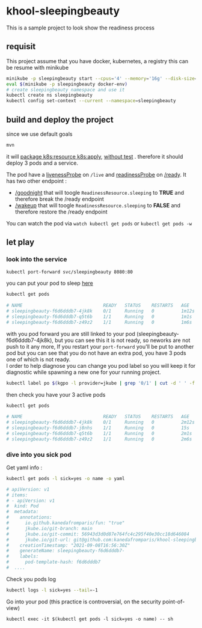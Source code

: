 # khool-sleepingbeauty
This is a sample project to look show the readiness process

## requisit

This project assume that you have docker, kubernetes, a registry
this can be resume with minikube

```bash
minikube -p sleepingbeauty start --cpus='4' --memory='16g' --disk-size=60g
eval $(minikube -p sleepingbeauty docker-env)
# create sleepingbeauty namespace and use it
kubectl create ns sleepingbeauty
kubectl config set-context --current --namespace=sleepingbeauty
```

## build and deploy the project

since we use default goals

```bash
mvn
```

it will [package k8s:resource k8s:apply](pom.xml#L79), [without test](pom.xml#L9) . therefore it should deploy 3 pods and a service.

The pod have a [livenessProbe](src/main/jkube/deployment.yml#L36) on `/live` and [readinessProbe](src/main/jkube/deployment.yml#L46) on [/ready](src/main/java/io/github/kanedafromparis/ReadinessResource.java#L14). 
It has two other endpoint :
 - [/goodnight](src/main/java/io/github/kanedafromparis/GoodNightResource.java#L14) that will toogle `ReadinessResource.sleeping` to **TRUE** and therefore break the /ready endpoint
 - [/wakeup](src/main/java/io/github/kanedafromparis/WakeUpResource.java#L14) that will toogle `ReadinessResource.sleeping` to **FALSE** and therefore restore the /ready endpoint

You can watch the pod via `watch kubectl get pods` or `kubectl get pods -w`

## let play

### look into the service
```bash
kubectl port-forward svc/sleepingbeauty 8080:80
```

you can put your pod to sleep [here](http://127.0.0.1:8080)

```bash
kubectl get pods
    
# NAME                              READY   STATUS    RESTARTS   AGE
# sleepingbeauty-f6d6dddb7-4jk8k    0/1     Running   0          1m12s
# sleepingbeauty-f6d6dddb7-q5t6b    1/1     Running   0          1m1s
# sleepingbeauty-f6d6dddb7-z49z2    1/1     Running   0          1m6s
```

with you pod forward you are still linked to your pod (sleepingbeauty-f6d6dddb7-4jk8k), but you can see this it is not ready, so neworks are not push to it any more, If you restart your `port-forward` you'll be put to another pod
but you can see that you do not have an extra pod, you have 3 pods one of which is not ready.   
I order to help diagnose you can change you pod label so you will keep it for diagnostic while spawning a new one for your running project.

```bash
kubectl label po $(kgpo -l provider=jkube | grep '0/1' | cut -d ' ' -f 1) app- group- sick=yes
```
then check you have your 3 active pods

```bash
kubectl get pods
    
# NAME                              READY   STATUS    RESTARTS   AGE
# sleepingbeauty-f6d6dddb7-4jk8k    0/1     Running   0          2m12s
# sleepingbeauty-f6d6dddb7-j8nhs    1/1     Running   0          15s
# sleepingbeauty-f6d6dddb7-q5t6b    1/1     Running   0          2m1s
# sleepingbeauty-f6d6dddb7-z49z2    1/1     Running   0          2m6s
```
 
### dive into you sick pod

Get yaml info :

```bash
kubectl get pods -l sick=yes -o name -o yaml

# apiVersion: v1
# items:
# - apiVersion: v1
#  kind: Pod
#  metadata:
#    annotations:
#      io.github.kanedafromparis/fun: "true"
#      jkube.io/git-branch: main
#      jkube.io/git-commit: 56943d3d0d87e764fc4c295f40e30cc18d646084
#      jkube.io/git-url: git@github.com:kanedafromparis/khool-sleepingbeauty.git
#    creationTimestamp: "2021-09-08T16:56:30Z"
#    generateName: sleepingbeauty-f6d6dddb7-
#    labels:
#      pod-template-hash: f6d6dddb7
#  ....
```
Check you pods log

```bash
kubectl logs -l sick=yes --tail=-1
```

Go into your pod (this practice is controversial, on the security point-of-view)

```
kubectl exec -it $(kubectl get pods -l sick=yes -o name) -- sh
```
